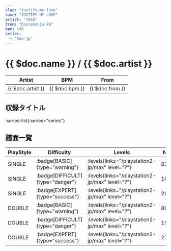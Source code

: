 ```yaml
---
slug: "justify-my-love"
name: "JUSTIFY MY LOVE"
artist: "TESS"
from: "Dancemania X8"
bpm: 140
series:
  - "max-jp"
---
```


# {{ $doc.name }} / {{ $doc.artist }}

|Artist|BPM|From|
|------|---|----|
|{{ $doc.artist }}|{{ $doc.bpm }}|{{ $doc.from }}|

## 収録タイトル

:series-list{:series="series"}

## 譜面一覧

|PlayStyle|Difficulty|Levels|Notes|Movie|
|---------|----------|------|-----|-----|
|SINGLE| :badge[BASIC]{type="warning"}| :levels{links="/playstation2-jp/max" level="?"}|83/8||
|SINGLE| :badge[DIFFICULT]{type="danger"}| :levels{links="/playstation2-jp/max" level="?"}|166/5||
|SINGLE| :badge[EXPERT]{type="success"}| :levels{links="/playstation2-jp/max" level="?"}|294/48||
|DOUBLE| :badge[BASIC]{type="warning"}| :levels{links="/playstation2-jp/max" level="?"}|86/7||
|DOUBLE| :badge[DIFFICULT]{type="danger"}| :levels{links="/playstation2-jp/max" level="?"}|159/25||
|DOUBLE| :badge[EXPERT]{type="success"}| :levels{links="/playstation2-jp/max" level="?"}|275/50||
